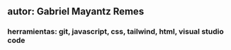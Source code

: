 ## autor: Gabriel Mayantz Remes

### herramientas: git, javascript, css, tailwind, html, visual studio code
